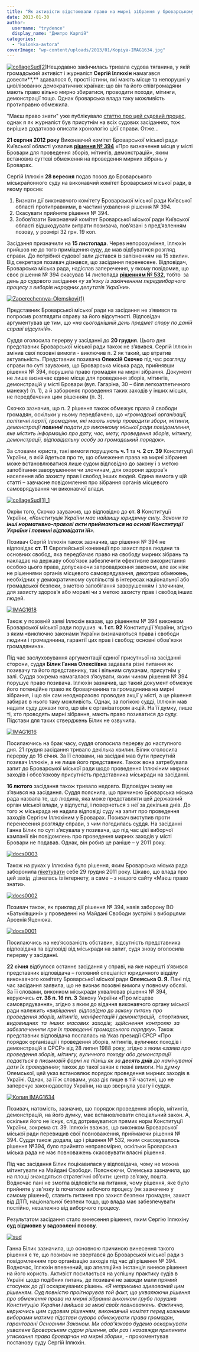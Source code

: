 ```yaml
---
title: "Як активісти відстоювали право на мирні зібрання у броварському суді. Хронологія"
date: 2013-01-30
author: 
  username: "trydence"
  display_name: "Дмитро Карпій"
categories: 
  - "kolonka-avtora"
coverImage: "wp-content/uploads/2013/01/Kopiya-IMAG1634.jpg"
---
```


[![collageSud[2]](https://mpz.brovary.org/wp-content/uploads/2013/01/collageSud2.jpg)](https://mpz.brovary.org/wp-content/uploads/2013/01/collageSud2.jpg)Нещодавно закінчилась тривала судова тяганина, у якій громадський активіст і журналіст **Сергій Іллюхін** намагався довести**,** здавалося б, прості істини, які мають місце та непорушні у цивілізованих демократичних країнах: що він та його співгромадяни мають право вільно мирно збиратися, проводити походи, мітинги, демонстрації тощо. Однак броварська влада таку можливість протиправно обмежила.

"Маєш право знати" уже публікувало [статтю про цей судовий процес](https://mpz.brovary.org/sud-viznav-zakonnim-obmezhennya-svobodi-mirnih-zibran-u-brovarah/), однак я як журналіст був присутнім на всіх судових засіданнях, тож вирішив додатково описати хронологію цієї справи. Отже...

**21 серпня 2012 року** Виконавчий комітет Броварської міської ради Київської області ухвалив [**рішення № 394**](https://docs.brovary.org/p3930/21.08.2012/394) «Про визначення місця у місті Бровари для проведення зборів, мітингів, демонстрацій», яким встановив суттєві обмеження на проведення мирних зібрань у Броварах.

Сергій Іллюхін **28 вересня** подав позов до Броварського міськрайонного суду на виконавчий комітет Броварської міської ради, в якому просив:

1. Визнати дії виконавчого комітету Броварської міської ради Київської області протиправними, в частині ухвалення рішення № 394.
2. Скасувати прийняте рішення № 394.
3. Зобов’язати Виконавчий комітет Броварської міської ради Київської області відшкодувати витрати позивача, пов’язані з пред’явленням позову, у розмірі 32 грн. 19 коп.

Засідання призначили на **15 листопада**. Через непорозуміння, Іллюхін прийшов не до того приміщення суду, де мав відбуватися розгляд справи. До потрібної судової зали дістався із запізненням на 15 хвилин. Від секретаря позивач дізнався, що засідання перенесене. Відповідач, Броварська міська рада, надіслав заперечення, у якому повідомив, що своє рішення № 394 скасував 14 листопада [**рішенням № 532**](https://docs.brovary.org/p6011/13.11.2012/532), тобто  за день до судового засідання _«у зв’язку із закінченням передвиборчого процесу з виборів народних депутатів України»_.

[![Zaperechennya-Olemskoyi(1)](https://mpz.brovary.org/wp-content/uploads/2013/01/Zaperechennya-Olemskoyi1.jpg)](https://mpz.brovary.org/wp-content/uploads/2013/01/Zaperechennya-Olemskoyi1.jpg)

Представник Броварської міської ради на засідання не з’явився та попросив розглядати справу за його відсутності. Відповідач аргументував це тим, що _«на сьогоднішній день предмет спору по даній справі відсутній»._

Суддя оголосила перерву у засіданні до **20 грудня**. Цього дня представник Броварської міської ради також не з’явився. Сергій Іллюхін змінив свої позовні вимоги - виключив п. 2 як такий, що втратив актуальність. Представник позивача **Олексій Скочко** під час розгляду справи по суті зауважив, що Броварська міська рада, прийнявши рішення № 394, порушила право громадян на мирні зібрання. Документ не лише визначає єдине місце для проведення зборів, мітингів, демонстрацій у місті Бровари (вул. Гагаріна, 30 – біля легкоатлетичного манежу) (п. 1), а й забороняє проведення таких заходів у інших місцях, не передбачених цим рішенням (п. 3).

Скочко зазначив, що п. 2 рішення також обмежує права й свободи громадян, оскільки у ньому передбачено, що _«громадські організації, політичні партії, громадяни, які мають намір проводити збори, мітинги, демонстрації **повинні** подати до виконкому міської ради повідомлення, яке містить інформацію про дату, час, мету, проведення зборів, мітингу, демонстрації, відповідальну особу за громадський порядок»._

За словами юриста, такі вимоги порушують **ч. 1** та **ч. 2 ст. 39** Конституції України, в якій йдеться про те, що обмеження права на мирні зібрання може встановлюватися лише судом відповідно до закону і з метою запобігання заворушенням чи злочинам, для охорони здоров’я населення або захисту прав і свобод інших людей. Єдина вимога у цій статті – завчасне повідомлення про зібрання органів місцевого самоврядування чи виконавчої влади.

[![collageSud[1]_1](https://mpz.brovary.org/wp-content/uploads/2013/01/collageSud1_1.jpg)](https://mpz.brovary.org/wp-content/uploads/2013/01/collageSud1_1.jpg)

Окрім того, Скочко зауважив, що відповідно до **ст. 8** Конституції України, _«Конституція України має найвищу юридичну силу. Закони та **інші нормативно-правові акти приймаються на основі Конституції України і повинні відповідати їй**»._

Позивач Сергій Іллюхін також зазначив, що рішення № 394 не відповідає **ст. 11** Європейської конвенції про захист прав людини та основних свобод, яка передбачає право на свободу мирних зібрань та накладає на державу обов’язок забезпечити ефективне використання особою цього права, допускаючи запровадження законом, але аж ніяк не рішеннями органів місцевого самоврядування, декотрих обмежень, необхідних у демократичному суспільстві в інтересах національної або громадської безпеки, з метою запобігання заворушенням і злочинам, для захисту здоров’я або моралі чи з метою захисту прав і свобод інших людей.

[![IMAG1618](https://mpz.brovary.org/wp-content/uploads/2013/01/IMAG1618.jpg)](https://mpz.brovary.org/wp-content/uploads/2013/01/IMAG1618.jpg)

Також у позовній заяві Іллюхін вказав, що рішенням № 394 виконком Броварської міської ради порушив  **ч. 1 ст. 92** Конституції України, згідно з яким «виключно законами України визначаються права і свободи людини і громадянина, гарантії цих прав і свобод; основні обов'язки громадянина».

Під час заслуховування аргументації єдиної присутньої на засіданні сторони, суддя **Білик Ганна Олексіївна** задавала різні питання як позивачу та його представнику, так і вільним слухачам, присутнім у залі. Суддя зокрема намагалася з’ясувати, яким чином рішення № 394 порушує право позивача. Іллюхін зазначив, що такий документ обмежує його потенційне право як броварчанина та громадянина на мирні зібрання, і що він сам неодноразово проводив акції у місті, а це рішення забирає в нього таку можливість. Однак, за логікою судді, Іллюхін мав надати суду докази того, що він є організатором акцій. На її думку, лише ті, хто проводять мирні зібрання, мають право позиватися до суду. Підстави для таких стверджень Білик не озвучила.

[![IMAG1616](https://mpz.brovary.org/wp-content/uploads/2013/01/IMAG1616.jpg)](https://mpz.brovary.org/wp-content/uploads/2013/01/IMAG1616.jpg)

Посилаючись на брак часу, суддя оголосила перерву до наступного дня. 21 грудня засідання тривало декілька хвилин. Білик оголосила перерву до 16 січня. За її словами, на засідані мав бути присутній позивач Іллюхін, а не лише його представник. Також вона затребувала запит до Броварської міської ради щодо проведення Іллюхіним мирних заходів і обов’язкову присутність представника міськради на засіданні.

**16 лютого** засідання також тривало недовго. Відповідач знову не з’явився на засідання. Суддя пояснила, що причиною Броварська міська рада назвала те, що людина, яка може представляти цей державний орган міської влади, у відпустці, і повернеться з неї за декілька днів. До того ж міськрада не надала відповіді суду на запит про проведення заходів Сергієм Іллюхіним у Броварах. Позивач виступив проти перенесення розгляду справи, з чим погодилась суддя. На засіданні Ганна Білик по суті з’ясувала у позивача, що під час цієї виборчої кампанії він повідомлень про проведення мирних заходів у місті Бровари не подавав. Однак, він робив це раніше – у 2011 року.

[![docs0003](https://mpz.brovary.org/wp-content/uploads/2013/01/docs0003.jpg)](https://mpz.brovary.org/wp-content/uploads/2013/01/docs0003.jpg)

Також на руках у Іллюхіна було рішення, яким Броварська міська рада заборонила [пікетувати](https://mpz.brovary.org/u-brovarah-did-moroz-prosit-deputativ-ne-chipaty-park-peremoga/) себе 29 грудня 2011 року. Цікаво, що влада про цей захід  дізналась із інтернету, а саме – з нашого сайту «Маєш право знати».

[![docs0002](https://mpz.brovary.org/wp-content/uploads/2013/01/docs0002.jpg)](https://mpz.brovary.org/wp-content/uploads/2013/01/docs0002.jpg)

Позивач також, як приклад дії рішення № 394, навів заборону ВО «Батьківщині» у проведенні на Майдані Свободи зустрічі з виборцями Арсенія Яценюка.

[![docs0001](https://mpz.brovary.org/wp-content/uploads/2013/01/docs0001.jpg)](https://mpz.brovary.org/wp-content/uploads/2013/01/docs0001.jpg)

Посилаючись на нез’ясованість обставин, відсутність представника відповідача та відповіді від міськради на запит, судя знову оголосила перерву у засіданні.

**22 січня** відбулося останнє засідання у справі, на яке нарешті з’явився представник відповідача – головний спеціаліст юридичного відділу виконавчого комітету Броварської міської ради **Олемська О. Я.** Пані під час засідання заявила, що не визнає позовні вимоги у повному обсязі. За її словами, виконком міськради ухвалював рішення № 394, керуючись **ст. 38 п. 1б пп. 3** Закону України «Про місцеве самоврядування», згідно з яким до відання виконавчого органу міської ради належить _«вирішення  відповідно до закону питань про проведення зборів, мітингів, маніфестацій і демонстрацій,  спортивних, видовищних  та  інших  масових  заходів;  здійснення  контролю  за забезпеченням при їх проведенні громадського порядку»_. Також представник відповідача послалась на Указ президії СРСР «Про порядок організації і проведення зборів, мітингів, вуличних походів і демонстрацій в СРСР» від 28 липня 1988 року, згідно з яким _«заява про проведення зборів, мітингу, вуличного походу або демонстрації подається в письмовій формі не пізніш як за **десять днів** до намічуваної дати їх проведення»_; також до такої заяви є певні вимоги. На думку Олемської, цей указ встановлює порядок проведення мирних заходів в Україні. Однак, за її ж словами, указ діє лише в тій частині, що не заперечує законодавству України, на що звернула увагу і суддя.

[![Копия IMAG1634](https://mpz.brovary.org/wp-content/uploads/2013/01/Kopiya-IMAG1634.jpg)](https://mpz.brovary.org/wp-content/uploads/2013/01/Kopiya-IMAG1634.jpg)

Позивач, натомість, зазначив, що порядок проведення зборів, мітингів, демонстрацій, на його думку, має встановлювати спеціальний закон. А, оскільки його не існує, слід дотримуватися прямих норм Конституції України, зокрема ст. 39. Іллюхін вважає, що виконком Броварської міської ради перевищив свої повноваження, приймаючи рішення № 394. Суддя також додала, що і рішення № 532, яким скасовувалось рішення №394, було прийнято неправомірно, оскільки Броварська міська рада не має повноважень скасовувати власні рішення.

Під час засідання Білик поцікавилася у відповідача, чому не можна мітингувати на Майдані Свободи. Пояснюючи, Олемська зазначила, що на площі знаходяться стратегічні об’єкти: центр зв’язку, пошта. Водночас пані не змогла відповісти на питання, чому рішення, яке було прийняте у зв'язку із початком вибочого процесу (як зазначено у самому рішенні), ставить питання про захист безпеки громадян, захист від ДТП, національної безпеки тощо, що влада має забезпечувати постійно, незалежно від виборчого процесу.

Результатом засідання стало винесення рішення, яким Сергію Іллюхіну **суд відмовив у задоволені позову**.

[![sud](https://mpz.brovary.org/wp-content/uploads/2013/01/sud.jpg)](https://mpz.brovary.org/wp-content/uploads/2013/01/sud.jpg)

Ганна Білик зазначила, що основною причиною винесення такого рішення є те, що позивач не звертався до Броварської міської ради з повідомленням про організацію заходів під час дії рішення № 394. Водночас, Іллюхін впевнений, що апеляційна інстанція винесе рішення на його користь. Активіст посилається на успішну практику судів в Україні щодо подібних питань, де позивачі не завжди мали прямий стосунок до дії оскаржуваних рішень. _«Я неприємно здивований цим рішенням. Суд повністю проігнорував той факт, що ухвалюючи рішення про обмеження права на мирні зібрання виконком грубо порушив Конституцію України і вийшов за межі своїх повноважень. Фактично, керуючись цим судовим рішенням, виконавчий комітет перед кожними виборами матиме підстави суворо обмежувати права громадян, гарантовані Основним Законом. Ми обов'язково будемо оскаржувати ухвалене Броварським судом рішення, аби раз і назавжди припинити утискання права броварчан на мирні збори»_, - прокоментував постанову суду Сергій Іллюхін.
